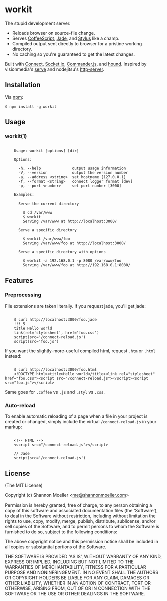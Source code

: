 workit
======

The stupid development server.

- Reloads browser on source-file change.
- Serves [CoffeeScript][coff], [Jade][jade], and [Stylus][styl] like a champ.
- Compiled output sent directly to browser for a pristine working directory.
- No caching so you're guaranteed to get the latest changes.

[coff]: http://coffeescript.org/
[jade]: http://jade-lang.com/
[styl]: http://learnboost.github.com/stylus/

Built with [Connect][conn], [Socket.io][sock], [Commander.js][comm], and
[hound][houn]. Inspired by visionmedia's [serve][serv] and nodejitsu's
[http-server][hser].

[conn]: http://senchalabs.org/connect/
[sock]: http://socket.io/
[comm]: http://visionmedia.github.com/commander.js/
[houn]: https://github.com/beefsack/node-hound/
[serv]: https://github.com/visionmedia/serve/
[hser]: https://github.com/nodeapps/http-server/

Installation
------------

Via [npm](http://npmjs.org/):

    $ npm install -g workit

Usage
-----

### workit(1)

```

    Usage: workit [options] [dir]

    Options:

      -h, --help              output usage information
      -V, --version           output the version number
      -a, --address <string>  set hostname [127.0.0.1]
      -f, --format <string>   connect logger format [dev]
      -p, --port <number>     set port number [3000]

    Examples:

      Serve the current directory

        $ cd /var/www
        $ workit
        Serving /var/www at http://localhost:3000/

      Serve a specific directory

        $ workit /var/www/foo
        Serving /var/www/foo at http://localhost:3000/

      Serve a specific directory with options

        $ workit -a 192.168.0.1 -p 8080 /var/www/foo
        Serving /var/www/foo at http://192.168.0.1:8080/

```

Features
--------

### Preprocessing

File extensions are taken literally. If you request jade, you'll get jade:

```

    $ curl http://localhost:3000/foo.jade
    !!! 5
    title Hello world
    link(rel='stylesheet', href='foo.css')
    script(src='/connect-reload.js')
    script(src='foo.js')

```

If you want the slightly-more-useful compiled html, request `.htm` or `.html`
instead:

```

    $ curl http://localhost:3000/foo.html
    <!DOCTYPE html><title>Hello world</title><link rel="stylesheet" href="foo.css"><script src="/connect-reload.js"></script><script src="foo.js"></script>

```

Same goes for `.coffee` vs `.js` and `.styl` vs `.css`.

### Auto-reload

To enable automatic reloading of a page when a file in your project is created
or changed, simply include the virtual `/connect-reload.js` in your markup:

```

    <!-- HTML -->
    <script src="/connect-reload.js"></script>

    // Jade
    script(src='/connect-reload.js')

```

License
-------

(The MIT License)

Copyright (c) Shannon Moeller &lt;me@shannonmoeller.com&gt;

Permission is hereby granted, free of charge, to any person obtaining
a copy of this software and associated documentation files (the
'Software'), to deal in the Software without restriction, including
without limitation the rights to use, copy, modify, merge, publish,
distribute, sublicense, and/or sell copies of the Software, and to
permit persons to whom the Software is furnished to do so, subject to
the following conditions:

The above copyright notice and this permission notice shall be
included in all copies or substantial portions of the Software.

THE SOFTWARE IS PROVIDED 'AS IS', WITHOUT WARRANTY OF ANY KIND,
EXPRESS OR IMPLIED, INCLUDING BUT NOT LIMITED TO THE WARRANTIES OF
MERCHANTABILITY, FITNESS FOR A PARTICULAR PURPOSE AND NONINFRINGEMENT.
IN NO EVENT SHALL THE AUTHORS OR COPYRIGHT HOLDERS BE LIABLE FOR ANY
CLAIM, DAMAGES OR OTHER LIABILITY, WHETHER IN AN ACTION OF CONTRACT,
TORT OR OTHERWISE, ARISING FROM, OUT OF OR IN CONNECTION WITH THE
SOFTWARE OR THE USE OR OTHER DEALINGS IN THE SOFTWARE.
